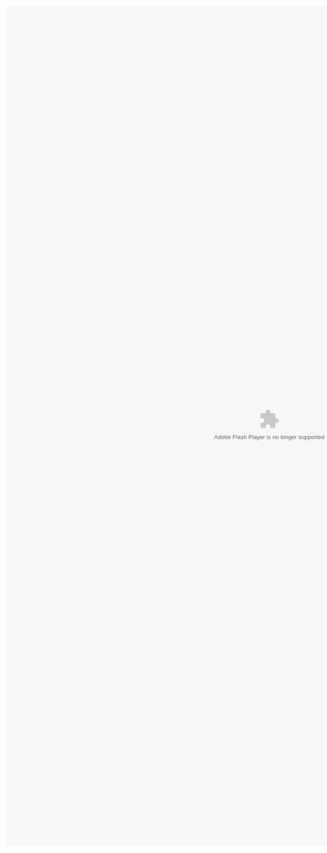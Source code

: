 <script src="https://xxsibxx.github.io/ruffleembedsetup112/ruffle/ruffle.js"></script>
<div class="swf"dir="ltr" style="text-align: left;" trbidi="on">
        <embed height="1920, 1080" pluginspage=" http://www.macromedia.com/go/getflashplayer" src="https://godlover89.github.io/among/365143_Impossible_Quiz_Deluxe_NG..swf" type="application/x-shockwave-flash" width="1200"></embed>
</div>
